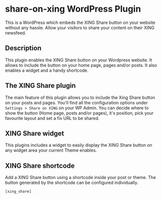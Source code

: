 share-on-xing WordPress Plugin
==============================

This is a WordPress which embeds the XING Share button on your website without any hassle. Allow your visitors to share your content on their XING newsfeed.

Description
-----------

This plugin enables the XING Share button on your Wordpress website. It allows to include the button on your home page, pages and/or posts. It also enables a widget and a handy shortcode.

The XING Share plugin
---------------------

The main feature of this plugin allows you to include the Xing Share button on your posts and pages. You'll find all the configuration options under `Settings > Share on XING` on your WP Admin.
You can decide where to show the button (Home page, posts and/or pages), it's position, pick your favourite layout and set a fix URL to be shared.

XING Share widget
-----------------

This plugins includes a widget to easily display the XING Share button on any widget area your current Theme enables.

XING Share shortcode
--------------------

Add a XING Share button using a shortcode inside your post or theme. The button generated by the shortcode can be configured individually.

`[xing_share]`
